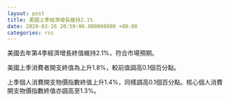 ```yaml
---
layout: post
title: 美國上季經濟增長維持2.1%
date: 2020-03-26 20:59:06.000000000 +08:00
categories: rss
---
```


美國去年第4季經濟增長終值維持2.1%，符合市場預期。

美國上季消費者開支終值為上升1.8%，較前值調高0.1個百分點。

上季個人消費開支物價指數終值上升1.4%，同樣調高0.1個百分點。核心個人消費開支物價指數終值亦調高至1.3%。
